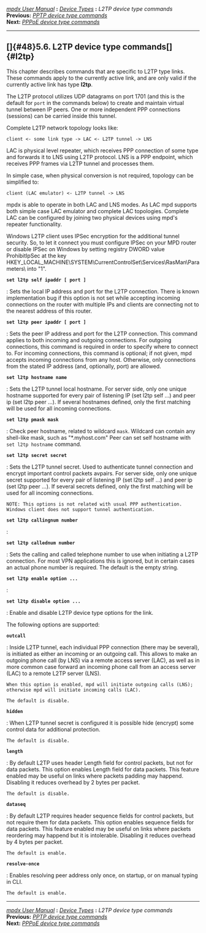 [*mpdx User Manual*](README.md) **:** [*Device Types*](mpd42.md)
**:** *L2TP device type commands*\
**Previous:** [*PPTP device type commands*](mpd47.md)\
**Next:** [*PPPoE device type commands*](mpd49.md)

------------------------------------------------------------------------

## []{#48}5.6. L2TP device type commands[]{#l2tp}

This chapter describes commands that are specific to L2TP type links.
These commands apply to the currently active link, and are only valid if
the currently active link has type **l2tp**.

The L2TP protocol utilizes UDP datagrams on port 1701 (and this is the
default for `port` in the commands below) to create and maintain virtual
tunnel between IP peers. One or more independent PPP connections
(sessions) can be carried inside this tunnel.

Complete L2TP network topology looks like:

    client <- some link type -> LAC <- L2TP tunnel -> LNS

LAC is physical level repeater, which receives PPP connection of some
type and forwards it to LNS using L2TP protocol. LNS is a PPP endpoint,
which receives PPP frames via L2TP tunnel and processes them.

In simple case, when physical conversion is not required, topology can
be simplified to:

    client (LAC emulator) <- L2TP tunnel -> LNS

mpdx is able to operate in both LAC and LNS modes. As LAC mpd supports
both simple case LAC emulator and complete LAC topologies. Complete LAC
can be configured by joining two physical devices using mpd\'s repeater
functionality.

Windows L2TP client uses IPSec encryption for the additional tunnel
security. So, to let it connect you must configure IPSec on your MPD
router or disable IPSec on Windows by setting registry DWORD value
ProhibitIpSec at the key
HKEY_LOCAL_MACHINE\\SYSTEM\\CurrentControlSet\\Services\\RasMan\\Parameters\\
into \"1\".

**`set l2tp self ipaddr [ port ]`**

:   Sets the local IP address and port for the L2TP connection. There is
    known implementation bug if this option is not set while accepting
    incoming connections on the router with multiple IPs and clients are
    connecting not to the nearest address of this router.

**`set l2tp peer ipaddr [ port ]`**

:   Sets the peer IP address and port for the L2TP connection. This
    command applies to both incoming and outgoing connections. For
    outgoing connections, this command is required in order to specify
    where to connect to. For incoming connections, this command is
    optional; if not given, mpd accepts incoming connections from any
    host. Otherwise, only connections from the stated IP address (and,
    optionally, port) are allowed.

**`set l2tp hostname name`**

:   Sets the L2TP tunnel local hostname. For server side, only one
    unique hostname supported for every pair of listening IP (set l2tp
    self \...) and peer ip (set l2tp peer \...). If several hostnames
    defined, only the first matching will be used for all incoming
    connections.

**`set l2tp pmask mask`**

:   Check peer hostname, related to wildcard `mask`. Wildcard can
    contain any shell-like mask, such as \"\*.myhost.com\" Peer can set
    self hostname with `set l2tp hostname` command.

**`set l2tp secret secret`**

:   Sets the L2TP tunnel secret. Used to authenticate tunnel connection
    and encrypt important control packets avpairs. For server side, only
    one unique secret supported for every pair of listening IP (set l2tp
    self \...) and peer ip (set l2tp peer \...). If several secrets
    defined, only the first matching will be used for all incoming
    connections.

    NOTE: This options is not related with usual PPP authentication.
    Windows client does not support tunnel authentication.

**`set l2tp callingnum number`**

:   

**`set l2tp callednum number`**

:   Sets the calling and called telephone number to use when initiating
    a L2TP connection. For most VPN applications this is ignored, but in
    certain cases an actual phone number is required. The default is the
    empty string.

**`set l2tp enable option ... `**

:   

**`set l2tp disable option ... `**

:   Enable and disable L2TP device type options for the link.

The following options are supported:

**`outcall`**

:   Inside L2TP tunnel, each individual PPP connection (there may be
    several), is initiated as either an incoming or an outgoing call.
    This allows to make an outgoing phone call (by LNS) via a remote
    access server (LAC), as well as in more common case forward an
    incoming phone call from an access server (LAC) to a remote L2TP
    server (LNS).

    When this option is enabled, mpd will initiate outgoing calls (LNS);
    otherwise mpd will initiate incoming calls (LAC).

    The default is disable.

**`hidden`**

:   When L2TP tunnel secret is configured it is possible hide (encrypt)
    some control data for additional protection.

    The default is disable.

**`length`**

:   By default L2TP uses header Length field for control packets, but
    not for data packets. This option enables Length field for data
    packets. This feature enabled may be useful on links where packets
    padding may happend. Disabling it reduces overhead by 2 bytes per
    packet.

    The default is disable.

**`dataseq`**

:   By default L2TP requires header sequence fields for control packets,
    but not require them for data packets. This option enables sequence
    fields for data packets. This feature enabled may be useful on links
    where packets reordering may happend but it is intolerable.
    Disabling it reduces overhead by 4 bytes per packet.

    The default is enable.

**`resolve-once`**

:   Enables resolving peer address only once, on startup, or on manual
    typing in CLI.

    The default is enable.

------------------------------------------------------------------------

[*mpdx User Manual*](README.md) **:** [*Device Types*](mpd42.md)
**:** *L2TP device type commands*\
**Previous:** [*PPTP device type commands*](mpd47.md)\
**Next:** [*PPPoE device type commands*](mpd49.md)
